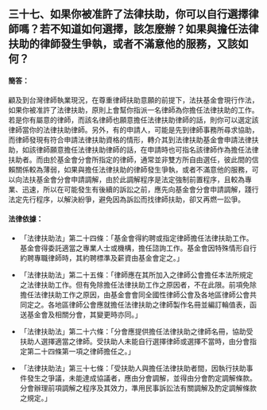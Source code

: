 ## 三十七、如果你被准許了法律扶助，你可以自行選擇律師嗎？若不知道如何選擇，該怎麼辦？如果與擔任法律扶助的律師發生爭執，或者不滿意他的服務，又該如何？

#### 簡答：

顧及到台灣律師執業現況，在尊重律師扶助意願的前提下，法扶基金會現行作法，如果你被准許了法律扶助，原則上會幫你指派一名律師為你擔任法律扶助的工作。若是你有屬意的律師，而該名律師也願意擔任法律扶助律師的話，則你可以選定該律師當你的法律扶助律師。另外，有的申請人，可能是先到律師事務所尋求協助，而律師發現有符合申請法律扶助資格的情形，轉介其到法律扶助基金會申請法律扶助，如該律師願意擔任法律扶助律師的話，在申請時也可指名該律師作為擔任法律扶助者。而由於基金會分會所指定的律師，通常並非雙方所自由選任，彼此間的信賴關係較為薄弱，如果與擔任法律扶助的律師發生爭執，或者不滿意他的服務，可以向法扶基金會分會申請調解，由於此調解程序是法定強制前置程序，且較為專業、迅速，所以在可能發生有後續的訴訟之前，應先向基金會分會申請調解，踐行法定先行程序，以解決紛爭，避免因為訴訟而找律師扶助，卻又再燃一訟爭。

#### 法律依據：

* 「法律扶助法」第二十四條：「基金會得約聘或指定律師擔任法律扶助工作。基金會得委託適當之專業人士或機構，擔任諮詢工作。基金會因特殊情形自行約聘專職律師時，其約聘標準及薪資由基金會定之。」

* 「法律扶助法」第二十五條：「律師應在其所加入之律師公會擔任本法所規定之法律扶助工作。但有免除擔任法律扶助工作之原因者，不在此限。前項免除擔任法律扶助工作之原因，由基金會會同全國性律師公會及各地區律師公會共同定之。各地區律師公會應就擔任法律扶助之律師製作名冊並編訂輪值表，函送基金會及相關分會，其變更時亦同。」

* 「法律扶助法」第二十六條：「分會應提供擔任法律扶助之律師名冊，協助受扶助人選擇適當之律師。受扶助人未能自行選擇律師或選擇不當時，由分會指定第二十四條第一項之律師擔任之。」

* 「法律扶助法」第三十七條：「受扶助人與擔任法律扶助者間，因執行扶助事件發生之爭議，未能達成協議者，應由分會調解，並得由分會酌定調解條款。分會辦理前項調解之程序及其效力，準用民事訴訟法有關調解及酌定調解條款之規定。」
